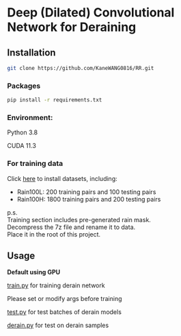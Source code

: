 # Deep (Dilated) Convolutional Network for Deraining

## Installation

```bash
git clone https://github.com/KaneWANG0816/RR.git
```

### Packages
```bash
pip install -r requirements.txt
```
### Environment:

Python 3.8

CUDA 11.3

### For training data

Click [here](https://drive.google.com/file/d/1SPlNb19nmVCwLLdrzJnSrj-oJGGMMsxu/view?usp=sharing) to install datasets, including:
<ul>
  <li>Rain100L: 200 training pairs and 100 testing pairs</li>
  <li>Rain100H: 1800 training pairs and 200 testing pairs</li>
</ul>

p.s. <br>
Training section includes pre-generated rain mask.<br>
Decompress the 7z file and rename it to data.<br>
Place it in the root of this project.
## Usage

<b>Default using GPU</b>

[train.py](train.py) for training derain network

Please set or modify args before training


[test.py](test.py) for test batches of derain models

[derain.py](derain.py) for test on derain samples

## 